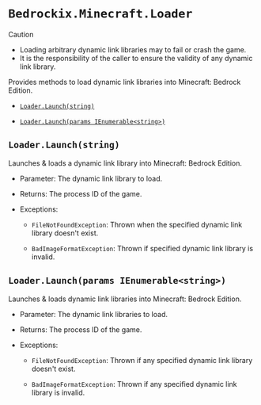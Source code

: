 # `Bedrockix.Minecraft.Loader`

> [!CAUTION]
> - Loading arbitrary dynamic link libraries may to fail or crash the game.
> - It is the responsibility of the caller to ensure the validity of any dynamic link library.

Provides methods to load dynamic link libraries into Minecraft: Bedrock Edition.

- [`Loader.Launch(string)`](#loaderlaunchstring)

- [`Loader.Launch(params IEnumerable<string>)`](#loaderlaunchparams-ienumerablestring)

## `Loader.Launch(string)`

Launches & loads a dynamic link library into Minecraft: Bedrock Edition.

- Parameter: The dynamic link library to load.

- Returns: The process ID of the game.

- Exceptions:

    - `FileNotFoundException`: Thrown when the specified dynamic link library doesn't exist.

    - `BadImageFormatException`: Thrown if specified dynamic link library is invalid. 

## `Loader.Launch(params IEnumerable<string>)`

Launches & loads dynamic link libraries into Minecraft: Bedrock Edition.

- Parameter: The dynamic link libraries to load.

- Returns: The process ID of the game.

- Exceptions:

    - `FileNotFoundException`: Thrown if any specified dynamic link library doesn't exist.

    - `BadImageFormatException`: Thrown if any specified dynamic link library is invalid. 